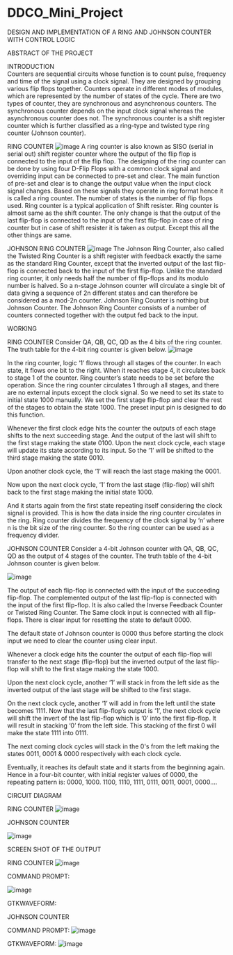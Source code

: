 # DDCO_Mini_Project
DESIGN AND IMPLEMENTATION OF A RING AND JOHNSON COUNTER WITH CONTROL LOGIC


ABSTRACT OF THE PROJECT


INTRODUCTION</br>
         Counters are sequential circuits whose function is to count pulse, frequency and time of the signal using a clock signal. They are designed by grouping various flip flops together. Counters operate in different modes of modules, which are represented by the number of states of the cycle. There are two types of counter, they are synchronous and asynchronous counters. The synchronous counter depends on the input clock signal whereas the asynchronous counter does not. The synchronous counter is a shift register counter which is further classified as a ring-type and twisted type ring counter (Johnson counter). 



RING COUNTER 
 ![image](https://user-images.githubusercontent.com/54111265/177044803-3a488a3e-85df-4b64-b2ad-ac9588f316f7.png)
         A ring counter is also known as SISO (serial in serial out) shift register counter where the output of the flip flop is connected to the input of the flip flop. The designing of the ring counter can be done by using four D-Flip Flops with a common clock signal and overriding input can be connected to pre-set and clear. The main function of pre-set and clear is to change the output value when the input clock signal changes. Based on these signals they operate in ring format hence it is called a ring counter. The number of states is the number of flip flops used. Ring counter is a typical application of Shift resister. Ring counter is almost same as the shift counter. The only change is that the output of the last flip-flop is connected to the input of the first flip-flop in case of ring counter but in case of shift resister it is taken as output. Except this all the other things are same.







JOHNSON RING COUNTER 
                                                                                                                        ![image](https://user-images.githubusercontent.com/54111265/177045012-fc7bf4fe-2391-4e85-b8e4-dcae44137c95.png)
The Johnson Ring Counter, also called the Twisted Ring Counter is a shift  register with feedback exactly the same as the standard Ring Counter, except that the inverted output of the last flip-flop is connected back to the input of the first flip-flop. Unlike the standard ring counter, it only needs half the number of flip-flops and its modulo number is halved. So a n-stage Johnson counter will circulate a single bit of data giving a sequence of 2n different states and can therefore be considered as a mod-2n counter. Johnson Ring Counter is nothing but Johnson Counter. The Johnson Ring Counter consists of a number of counters connected together with the output fed back to the input.


WORKING

RING COUNTER 
	Consider QA, QB, QC, QD as the 4 bits of the ring counter. The truth table for the 4-bit ring counter is given below.
![image](https://user-images.githubusercontent.com/54111265/177045050-8c6d44a2-c174-4ac3-a0d9-d0cb01dc475b.png)


   In the ring counter, logic ‘1’ flows through all stages of the counter. In each state, it flows one bit to the right. When it reaches stage 4, it circulates back to stage 1 of the counter. Ring counter’s state needs to be set before the operation. Since the ring counter circulates 1 through all stages, and there are no external inputs except the clock signal. So we need to set its state to initial state 1000 manually. We set the first stage flip-flop and clear the rest of the stages to obtain the state 1000. The preset input pin is designed to do this function.
 
Whenever the first clock edge hits the counter the outputs of each stage shifts to the next succeeding stage. And the output of the last will shift to the first stage making the state 0100. 
Upon the next clock cycle, each stage will update its state according to its input. So the ‘1’ will be shifted to the third stage making the state 0010. 

Upon another clock cycle, the ‘1’ will reach the last stage making the 0001. 

Now upon the next clock cycle, ‘1’ from the last stage (flip-flop) will shift back to the first stage making the initial state 1000.
 
And it starts again from the first state repeating itself considering the clock signal is provided. 
This is how the data inside the ring counter circulates in the ring. Ring counter divides the frequency of the clock signal by ‘n’ where n is the bit size of the ring counter. So the ring counter can be used as a frequency divider.

JOHNSON COUNTER
	Consider a 4-bit Johnson counter with QA, QB, QC, QD as the output of 4 stages of the counter. The truth table of the 4-bit Johnson counter is given below.


 
![image](https://user-images.githubusercontent.com/54111265/177045068-57dbeb16-7904-49a8-aa69-db8525453af8.png)


   The output of each flip-flop is connected with the input of the succeeding flip-flop. The complemented output of the last flip-flop is connected with the input of the first flip-flop. It is also called the Inverse Feedback Counter or Twisted Ring Counter. The Same clock input is connected with all flip-flops. There is clear input for resetting the state to default 0000. 

The default state of Johnson counter is 0000 thus before starting the clock input we need to clear the counter using clear input. 

Whenever a clock edge hits the counter the output of each flip-flop will transfer to the next stage (flip-flop) but the inverted output of the last flip-flop will shift to the first stage making the state 1000. 

Upon the next clock cycle, another ‘1’ will stack in from the left side as the inverted output of the last stage will be shifted to the first stage. 

On the next clock cycle, another ‘1’ will add in from the left until the state becomes 1111. 
Now that the last flip-flop’s output is ‘1’, the next clock cycle will shift the invert of the last flip-flop which is ‘0’ into the first flip-flop. It will result in stacking ‘0’ from the left side. This stacking of the first 0 will make the state 1111 into 0111. 

The next coming clock cycles will stack in the 0's from the left making the states 0011, 0001 & 0000 respectively with each clock cycle. 

Eventually, it reaches its default state and it starts from the beginning again. Hence in a four-bit counter, with initial register values of 0000, the repeating pattern is: 0000, 1000. 1100, 1110, 1111, 0111, 0011, 0001, 0000….




CIRCUIT DIAGRAM


RING COUNTER
 ![image](https://user-images.githubusercontent.com/54111265/177045083-7973fa7d-1ece-4832-a12e-7f21033769d2.png)


JOHNSON COUNTER
 
![image](https://user-images.githubusercontent.com/54111265/177045089-8cae1640-84c2-4c53-9cfa-d8eda322e6d4.png)



SCREEN SHOT OF THE OUTPUT

RING COUNTER
![image](https://user-images.githubusercontent.com/54111265/177045112-4061b7bf-325b-49d5-b7dc-4cceb6e28b00.png)

COMMAND PROMPT:

 ![image](https://user-images.githubusercontent.com/54111265/177045116-07c77e2a-16b4-4dc8-8289-16c53ac39229.png)

 

GTKWAVEFORM:

 
		
JOHNSON COUNTER

COMMAND PROMPT:
![image](https://user-images.githubusercontent.com/54111265/177045121-df774eaf-1f6e-4c4d-9ced-80cfbec757a8.png)

 


GTKWAVEFORM:
![image](https://user-images.githubusercontent.com/54111265/177045126-9d043ffa-e1ed-43ab-90ae-38b270bfb4a9.png)

